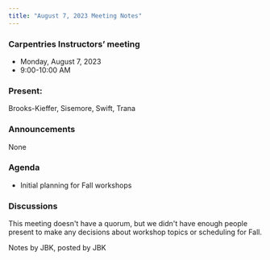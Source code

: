 ```yaml
---
title: "August 7, 2023 Meeting Notes"
---
```

### Carpentries Instructors’ meeting
- Monday, August 7, 2023
- 9:00-10:00 AM

### Present:
Brooks-Kieffer, Sisemore, Swift, Trana

### Announcements
None

### Agenda
- Initial planning for Fall workshops

### Discussions

This meeting doesn't have a quorum, but we didn't have enough people present to make any decisions about workshop topics or scheduling for Fall.


Notes by JBK, posted by JBK
